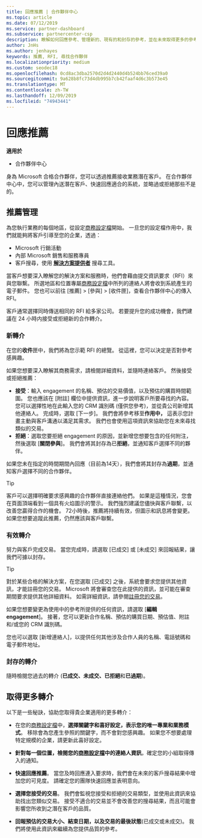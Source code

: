 ```yaml
---
title: 回應推薦 | 合作夥伴中心
ms.topic: article
ms.date: 07/12/2019
ms.service: partner-dashboard
ms.subservice: partnercenter-csp
description: 瞭解如何回應參考、管理新的、現有的和封存的參考，並在未來取得更多的參考。
author: JnHs
ms.author: jenhayes
keywords: 推薦, RFI, 尋找合作夥伴
ms.localizationpriority: medium
ms.custom: seodec18
ms.openlocfilehash: 0cd8ac3dba2570d2d4d2440d4b524bb76ced39a0
ms.sourcegitcommit: 9a628b8fc73d4db995b7cb42faaf4d6c3b573e45
ms.translationtype: MT
ms.contentlocale: zh-TW
ms.lasthandoff: 12/09/2019
ms.locfileid: "74943441"
---
```

# <a name="respond-to-referrals"></a>回應推薦

**適用於**

-  合作夥伴中心

身為 Microsoft 合格合作夥伴，您可以透過推薦接收業務潛在客戶。 在合作夥伴中心中，您可以管理內送潛在客戶、快速回應適合的系統，並略過或拒絕那些不是的。 

## <a name="referral-management"></a>推薦管理

為您執行業務的每個地區，從設定[商務設定檔](create-a-marketing-profile.md)開始。 一旦您的設定檔作用中，我們就能夠將客戶引導至您的企業，透過：

*  Microsoft 行銷活動
*  內部 Microsoft 銷售和服務專員
*  客戶搜尋，使用 **[解決方案提供者](https://www.microsoft.com/solution-providers/home)** 搜尋工具。

當客戶想要深入瞭解您的解決方案和服務時，他們會藉由提交資訊要求（RFI）來與您聯繫。 所選地區和位置專屬[商務設定檔](create-a-marketing-profile.md)中所列的連絡人將會收到系統產生的電子郵件。 您也可以前往 [推薦] > [參與] > [收件匣]，查看合作夥伴中心的傳入 RFI。

客戶通常選擇同時傳送相同的 RFI 給多家公司。 若要提升您的成功機會，我們建議在 24 小時内接受或拒絕新的合作轉介。

### <a name="new-referrals"></a>新轉介

在您的**收件**匣中，我們將為您示範 RFI 的總覽。 從這裡，您可以決定是否對參考感興趣。

如果您想要深入瞭解其商務需求，請檢閱詳細資料，並隨時連絡客戶。 然後接受或拒絕推薦：

*  **接受**：輸入 engagement 的名稱、預估的交易價值，以及預估的購買時間範圍。 您也應該在 [附註] 欄位中提供資訊，進一步說明客戶所要尋找的內容。 您可以選擇性地在此輸入您的 CRM 識別碼 (僅供您參考)，並從貴公司新增其他連絡人。 完成時，選取 [下一步]。 我們會將參考移至**作用中，** 這表示您計畫主動與客戶溝通以滿足其需求。 我們也會使用這項資訊來協助您在未來尋找類似的交易。
*  **拒絕**：選取您要拒絕 engagement 的原因，並新增您想要包含的任何附注，然後選取 [**關閉參與**]。 我們會將其封存為已**拒絕**，並通知客戶選擇不同的夥伴。

如果您未在指定的時間期間內回應（目前為14天），我們會將其封存為**過期**，並通知客戶選擇不同的合作夥伴。

> [!TIP]
> 客戶可以選擇明確要求感興趣的合作夥伴直接連絡他們。 如果是這種情況，您會在頁面頂端看到一個具有火焰圖示的警示。 我們強烈建議您儘快與客戶聯繫，以改善您贏得合作的機會。 72小時後，推薦將持續有效，但圖示和訊息將會變更。 如果您想要追蹤此推薦，仍然應該與客戶聯繫。

### <a name="active-referrals"></a>有效轉介

努力與客戶完成交易。 當您完成時，請選取 [已成交] 或 [未成交] 來回報結果，讓我們可據以封存。

> [!TIP]
> 對於某些合格的解決方案，在您選取 [已成交] 之後，系統會要求您提供其他資訊，才能註冊您的交易。 Microsoft 將會審查您在此提供的資訊，並可能在審查期間要求提供其他詳細資料。 如需詳細資訊，請參閱[註冊您的交易](register-deals.md)。

如果您想要變更為使用中的參考所提供的任何資訊，請選取 [**編輯 engagement**]。 接著，您可以更新合作名稱、預估的購買日期、預估值、附註和/或您的 CRM 識別碼。

您也可以選取 [新增連絡人]，以提供任何其他涉及合作人員的名稱、電話號碼和電子郵件地址。


### <a name="archived-referrals"></a>封存的轉介

隨時檢閱您過去的轉介 (**已成交、未成交、已拒絕**和**已過期**)。 

## <a name="getting-more-referrals"></a>取得更多轉介

以下是一些秘訣，協助您取得貴企業適用的更多轉介：

*  在您的[商務設定檔](create-a-marketing-profile.md)中，**選擇關鍵字和喜好設定，表示您的唯一專業和業務模式**。 移除會為您產生參照的關鍵字，而不會對您感興趣。 如果您不想要處理特定規模的企業，請更新此喜好設定。

*  **針對每一個位置，檢閱您的[商務設定檔](create-a-marketing-profile.md)中的連絡人資訊**，確定您的小組取得傳入的通知。

*  **快速回應推薦**。 當您及時回應連入要求時，我們會在未來的客戶搜尋結果中增加您的可見度。 請確定您的團隊快速回應並表明意向。

*  **選擇您接受的交易**。 我們會監視您接受和拒絕的交易類型，並使用此資訊來協助找出您類似交易。 接受不適合的交易並不會改善您的搜尋結果，而且可能會影響您所收到之潛在客戶的品質。

*  **回報預估的交易大小、結束日期，以及交易的最後狀態**(已成交或未成交)。 我們將使用此資訊來繼續為您提供品質的參考。
